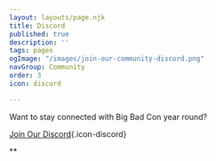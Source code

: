 ```yaml
---
layout: layouts/page.njk
title: Discord
published: true
description: ''
tags: pages
ogImage: "/images/join-our-community-discord.png"
navGroup: Community
order: 3
icon: discord

---
```

Want to stay connected with Big Bad Con year round?

[Join Our Discord](https://discord.gg/ZzPqYE3){.icon-discord}

**_<!--NOTE:_** _Big Bad Online 2022 will be hosted on a separate Discord that will only be open during the online event. You will need to_ [_Register_](/register) _to receive the invite for it.-->_